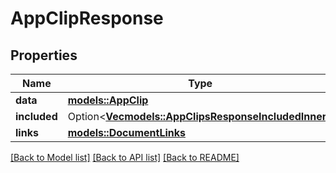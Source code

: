 # AppClipResponse

## Properties

Name | Type | Description | Notes
------------ | ------------- | ------------- | -------------
**data** | [**models::AppClip**](AppClip.md) |  | 
**included** | Option<[**Vec<models::AppClipsResponseIncludedInner>**](AppClipsResponse_included_inner.md)> |  | [optional]
**links** | [**models::DocumentLinks**](DocumentLinks.md) |  | 

[[Back to Model list]](../README.md#documentation-for-models) [[Back to API list]](../README.md#documentation-for-api-endpoints) [[Back to README]](../README.md)


